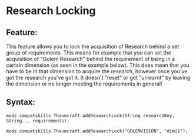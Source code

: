 # Research Locking

## Feature:

This feature allows you to lock the acquisition of Research behind a set group of requirements. This means for example that you can set the acquisition of "Golem Research" behind the requirement of being in a certain dimension (as seen in the example below). This does mean that you have to be in that dimension to acquire the research, however once you've got the research you've got it. It doesn't "reset" or get "unlearnt" by leaving the dimension or no longer meeting the requirements in general!

## Syntax:

    mods.compatskills.Thaumcraft.addResearchLock(String researchKey, String... requirements);
    
    mods.compatskills.Thaumcraft.addResearchLock("GOLEMVISION", "dim|1");